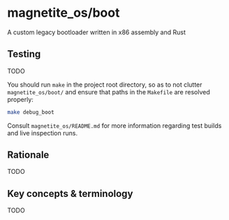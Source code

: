 # magnetite_os/boot
A custom legacy bootloader written in x86 assembly and Rust

## Testing
TODO

You should run `make` in the project root directory, so as
to not clutter `magnetite_os/boot/` and ensure that paths
in the `Makefile` are resolved properly:
```bash
make debug_boot
```

Consult `magnetite_os/README.md` for more information regarding
test builds and live inspection runs.
## Rationale
TODO

## Key concepts & terminology
TODO
